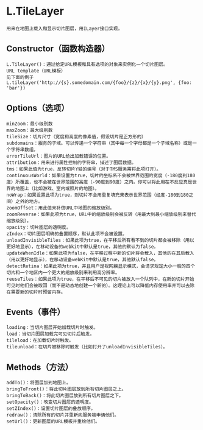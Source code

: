 #   L.TileLayer
    用来在地图上载入和显示切片图层，用ILayer接口实现。
##  Constructor（函数构造器）
    L.TileLayer()：通过给定URL模板和具有选项的对象来实例化一个切片图层。
    URL template（URL模板）
    见下面的例子
    L.tileLayer('http://{s}.somedomain.com/{foo}/{z}/{x}/{y}.png', {foo: 'bar'})
##  Options（选项）
    minZoom：最小级别数
    maxZoom：最大级别数
    tileSize：切片尺寸（宽度和高度的像素值，假设切片是正方形的）
    subdomains：服务的子域。可以传递一个字符串（其中每一个字母都是一个子域名称）或是一个字符串数组。
    errorTileUrl：图片的URL给出加载错误的位置。
    attribution：用来进行属性控制的字符串，描述了图层数据。
    tms：如果此值为true，反转切片Y轴的编号（对于TMS服务需将此项打开）。
    continuousWorld：如果设置为true，切片的坐标系不会被世界范围的宽度（-180度到180度）所覆盖，也不会被在世界范围的高度（-90度到90度）之内。你可以将此用在不反应真是世界的地图上（比如游戏、室内或照片的地图）。
    noWrap：如果设置此项为true，则切片不会用重复填充来表示世界范围（经度-180到180之间）之外的地方。
    zoomOffset：用此值来补偿URL中地图的缩放级别。
    zoomReverse：如果此项为true，URL中的缩放级别会被反转（用最大到最小缩放级别来替代缩放级别）。
    opacity：切片图层的透明度。
    zIndex：切片图层明确的叠置顺序，默认此项不会被设置。
    unloadInvisibleTiles：如果此项为true，在平移后所有看不到的切片都会被移除（用以更好地显示），在移动设备的webkit中默认是true，其他的默认为false。
    updateWhenIdle：如果此项为false，在平移过程中新的切片将会载入，其他的在其后载入（用以更好地显示），在移动设备webKit中默认是true，其他默认false。
    detectRetina：如果此项为true，并且用户是视网膜显示模式，会请求规定大小一般的四个切片和一个地区内一个更大的缩放级别来利用高分辨率。
    reuseTiles：如果此项为true，在平移后不可见的切片被放入一个队列中，在新的切片开始可见时他们会被取回（而不是动态地创建一个新的）。这理论上可以降低内存使用率并可以去除在需要新的切片时预留内存。
##  Events（事件）
    loading：当切片图层开始加载切片时触发。
    load：当切片图层加载完可见切片后触发。
    tileload：在加载切片时触发。
    tileunload：在切片被移除时触发（比如打开了unloadInvisibleTiles）。
##  Methods（方法）
    addTo()：将图层加到地图上。
    bringToFront()：将此切片图层放到所有切片图层之上。
    bringToBack()：将此切片图层放到所有切片图层之下。
    setOpacity()：改变切片图层的透明度。
    setZIndex()：设置切片图层的叠放顺序。
    redraw()：清除所有的切片并重新向服务端申请他们。
    setUrl()：更新图层的URL模板并重绘他们。